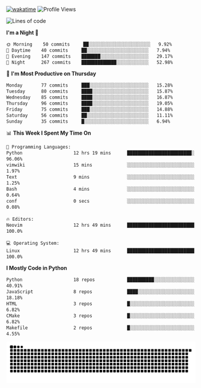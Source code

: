 [![wakatime](https://wakatime.com/badge/user/b920b284-3cde-4cd4-b72e-f7f22d050b16.svg)](https://wakatime.com/@b920b284-3cde-4cd4-b72e-f7f22d050b16)
![Profile Views](http://img.shields.io/badge/Profile%20Views-4586-blue)
<!--START_SECTION:waka-->
![Lines of code](https://img.shields.io/badge/From%20Hello%20World%20I%27ve%20Written--288%20Thousand%20lines%20of%20code-blue)

**I'm a Night 🦉** 

```text
🌞 Morning    50 commits     ██░░░░░░░░░░░░░░░░░░░░░░░   9.92% 
🌆 Daytime    40 commits     ██░░░░░░░░░░░░░░░░░░░░░░░   7.94% 
🌃 Evening    147 commits    ███████░░░░░░░░░░░░░░░░░░   29.17% 
🌙 Night      267 commits    █████████████░░░░░░░░░░░░   52.98%

```
📅 **I'm Most Productive on Thursday** 

```text
Monday       77 commits     ███░░░░░░░░░░░░░░░░░░░░░░   15.28% 
Tuesday      80 commits     ████░░░░░░░░░░░░░░░░░░░░░   15.87% 
Wednesday    85 commits     ████░░░░░░░░░░░░░░░░░░░░░   16.87% 
Thursday     96 commits     ████░░░░░░░░░░░░░░░░░░░░░   19.05% 
Friday       75 commits     ███░░░░░░░░░░░░░░░░░░░░░░   14.88% 
Saturday     56 commits     ██░░░░░░░░░░░░░░░░░░░░░░░   11.11% 
Sunday       35 commits     █░░░░░░░░░░░░░░░░░░░░░░░░   6.94%

```


📊 **This Week I Spent My Time On** 

```text
💬 Programming Languages: 
Python                   12 hrs 19 mins      ████████████████████████░   96.06% 
vimwiki                  15 mins             ░░░░░░░░░░░░░░░░░░░░░░░░░   1.97% 
Text                     9 mins              ░░░░░░░░░░░░░░░░░░░░░░░░░   1.25% 
Bash                     4 mins              ░░░░░░░░░░░░░░░░░░░░░░░░░   0.64% 
conf                     0 secs              ░░░░░░░░░░░░░░░░░░░░░░░░░   0.08%

🔥 Editors: 
Neovim                   12 hrs 49 mins      █████████████████████████   100.0%

💻 Operating System: 
Linux                    12 hrs 49 mins      █████████████████████████   100.0%

```

**I Mostly Code in Python** 

```text
Python                   18 repos            ██████████░░░░░░░░░░░░░░░   40.91% 
JavaScript               8 repos             ████░░░░░░░░░░░░░░░░░░░░░   18.18% 
HTML                     3 repos             █░░░░░░░░░░░░░░░░░░░░░░░░   6.82% 
CMake                    3 repos             █░░░░░░░░░░░░░░░░░░░░░░░░   6.82% 
Makefile                 2 repos             █░░░░░░░░░░░░░░░░░░░░░░░░   4.55%

```



<!--END_SECTION:waka-->
![Snake animation](https://raw.githubusercontent.com/timmypidashev/timmypidashev/main/commits.svg)

